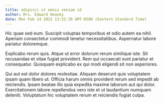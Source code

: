 ```yaml
---
title: adipisci ut omnis veniam id
author: Mrs. Edward Heaney
date: Mon Feb 14 2022 13:32:39 GMT-0500 (Eastern Standard Time)
---
```

Hic quae sed eum. Suscipit voluptas temporibus et odio autem ea nihil. Aperiam consectetur commodi tenetur necessitatibus. Aspernatur labore pariatur doloremque.

 Explicabo rerum quis. Atque ut error dolorum rerum similique iste. Sit recusandae et vitae fugiat provident. Rem qui occaecati sunt pariatur et consequatur. Quisquam explicabo ex qui modi eligendi sit non asperiores.

 Qui aut est dolor dolores molestiae. Aliquam deserunt quis voluptatem ipsam quam libero ut. Officia harum omnis provident rerum sed impedit ab reiciendis. Ipsam beatae illo quia expedita maxime laborum aut qui dolor. Exercitationem labore repellendus vero iste et ut laudantium numquam deleniti. Voluptatum hic voluptatem rerum et reiciendis fugiat culpa.
